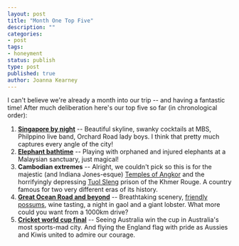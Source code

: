 ```yaml
---
layout: post
title: "Month One Top Five"
description: ""
categories:
- post
tags:
- honeyment
status: publish
type: post
published: true
author: Joanna Kearney
---
```


I can't believe we're already a month into our trip -- and having a fantastic time! After much deliberation here's our top five so far (in chronological order):

1. **[Singapore by night](/posts/singapore)** -- Beautiful skyline, swanky cocktails at MBS, Philppino live band, Orchard Road lady boys. I think that pretty much captures every angle of the city!
1. **[Elephant bathtime](/posts/birthday-surprises-in-kl)** -- Playing with orphaned and injured elephants at a Malaysian sanctuary, just magical!
1. **Cambodian extremes** -- Alright, we couldn't pick so this is for the majestic (and Indiana Jones-esque) [Temples of Angkor](/posts/temples-of-angkor) and the horrifyingly depressing [Tuol Sleng](/posts/tuol-sleng-genocide-museum) prison of the Khmer Rouge. A country famous for two very different eras of its history.
1. **[Great Ocean Road and beyond](/posts/road-trip-day-3)** -- Breathtaking scenery, [friendly possums](/posts/road-trip-day-2), wine tasting, a night in gaol and a giant lobster. What more could you want from a 1000km drive?
1. **[Cricket world cup final](/posts/australian-sport)** -- Seeing Australia win the cup in Australia's most sports-mad city. And flying the England flag with pride as Aussies and Kiwis united to admire our courage.
